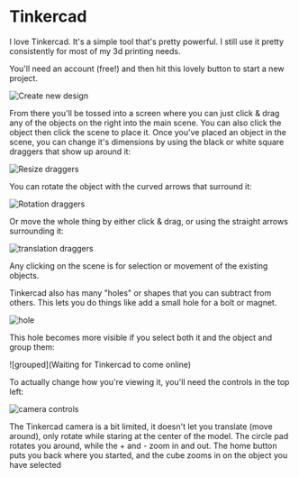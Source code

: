 # Tinkercad

I love Tinkercad. It's a simple tool that's pretty powerful. I still use it
pretty consistently for most of my 3d printing needs.

You'll need an account (free!) and then hit this lovely button to start a new
project.

![Create new design](https://dl.dropboxusercontent.com/s/ct8ibwj0cjywhdl/Screen%20Shot%202013-11-27%20at%201.11.02%20PM%202x.png)

From there you'll be tossed into a screen where you can just click & drag any of
the objects on the right into the main scene. You can also click the object then
click the scene to place it. Once you've placed an object in the scene, you can
change it's dimensions by using the black or white square draggers that show up
around it:

![Resize draggers](https://dl.dropboxusercontent.com/s/6ezrdeoab1ku6xc/Screen%20Shot%202013-11-27%20at%201.37.35%20PM%202x.png)

You can rotate the object with the curved arrows that surround it:

![Rotation draggers](https://dl.dropboxusercontent.com/s/lfszl0pccc0cjs9/Screen%20Shot%202013-11-27%20at%201.37.35%20PM%202x%20%281%29.png)

Or move the whole thing by either click & drag, or using the straight arrows
surrounding it:

![translation draggers](https://dl.dropboxusercontent.com/s/h5m3bv0yefrrev8/Screen%20Shot%202013-11-27%20at%201.37.35%20PM%202x%20%282%29.png)

Any clicking on the scene is for selection or movement of the existing objects.

Tinkercad also has many "holes" or shapes that you can subtract from others.
This lets you do things like add a small hole for a bolt or magnet.

![hole](https://dl.dropboxusercontent.com/s/z9sei91klagjbe4/Screen%20Shot%202013-12-03%20at%204.51.25%20PM%202x.png)

This hole becomes more visible if you select both it and the object and group
them:

![grouped](Waiting for Tinkercad to come online)

To actually change how you're viewing it, you'll need the controls in the top
left:

![camera controls](https://dl.dropboxusercontent.com/s/0vv4c4e0xyvxo1g/Screen%20Shot%202013-11-27%20at%203.17.58%20PM%202x.png)

The Tinkercad camera is a bit limited, it doesn't let you translate (move
around), only rotate while staring at the center of the model. The circle pad
rotates you around, while the + and - zoom in and out. The home button puts you
back where you started, and the cube zooms in on the object you have selected
